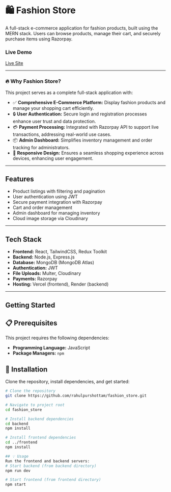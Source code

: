 # 🛍️ Fashion Store

A full-stack e-commerce application for fashion products, built using the MERN stack. Users can browse products, manage their cart, and securely purchase items using Razorpay.

### Live Demo
[Live Site](https://voltex-1.vercel.app/)  

---
### 🔥 Why Fashion Store?
This project serves as a complete full-stack application with:

- ✅ **Comprehensive E-Commerce Platform:** Display fashion products and manage your shopping cart efficiently.
- 🔒 **User Authentication:** Secure login and registration processes enhance user trust and data protection.
- 💳 **Payment Processing:** Integrated with Razorpay API to support live transactions, addressing real-world use cases.
- 📦 **Admin Dashboard:** Simplifies inventory management and order tracking for administrators.
- 📱 **Responsive Design:** Ensures a seamless shopping experience across devices, enhancing user engagement.

---

## Features

- Product listings with filtering and pagination
- User authentication using JWT
- Secure payment integration with Razorpay
- Cart and order management
- Admin dashboard for managing inventory
- Cloud image storage via Cloudinary

---

## Tech Stack

- **Frontend:** React, TailwindCSS, Redux Toolkit
- **Backend:** Node.js, Express.js
- **Database:** MongoDB (MongoDB Atlas)
- **Authentication:** JWT
- **File Uploads:** Multer, Cloudinary
- **Payments:** Razorpay
- **Hosting:** Vercel (frontend), Render (backend)

---

## Getting Started

## 📋 Prerequisites

This project requires the following dependencies:

- **Programming Language:** JavaScript
- **Package Managers:** `npm`

## 💾 Installation

Clone the repository, install dependencies, and get started:

```bash
# Clone the repository
git clone https://github.com/rahulpurshottam/fashion_store.git

# Navigate to project root
cd fashion_store

# Install backend dependencies
cd backend
npm install

# Install frontend dependencies
cd ../frontend
npm install

## 💡 Usage
Run the frontend and backend servers:
# Start backend (from backend directory)
npm run dev

# Start frontend (from frontend directory)
npm start
